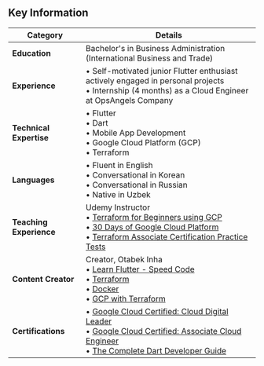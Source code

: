 ## Key Information

| **Category**             | **Details** |
| ------------------------- | ----------- |
| **Education**             | Bachelor's in Business Administration (International Business and Trade)|
| **Experience**            | • Self-motivated junior Flutter enthusiast actively engaged in personal projects <br> • Internship (4 months) as a Cloud Engineer at OpsAngels Company |
| **Technical Expertise**   | • Flutter <br> • Dart <br> • Mobile App Development <br> • Google Cloud Platform (GCP) <br> • Terraform |
| **Languages**             | • Fluent in English <br> • Conversational in Korean <br> • Conversational in Russian <br> • Native in Uzbek |
| **Teaching Experience**   | Udemy Instructor <br>  • [Terraform for Beginners using GCP](https://www.udemy.com/course/terraform-for-beginners-using-google-cloud-platform-gcp/?couponCode=2C043499442C3A8BC7FA) <br> •  [30 Days of Google Cloud Platform](https://www.udemy.com/course/30-days-of-google-cloud-the-complete-gcp-beginners-bootcamp/?couponCode=4CC92115EF5DB20471EB) <br>  • [Terraform Associate Certification Practice Tests](https://www.udemy.com/course/terraform-associate-certification-practice-test-exam-2023-x/?couponCode=FFCF87B1A69B610CBF96)  |
| **Content Creator**       | Creator, Otabek Inha <br> • [Learn Flutter - Speed Code](https://youtube.com/playlist?list=PLL220wRvDvTndDyF5258yskRYLgEPMhlT&si=FCVtS82W0Sd7cdlj) <br> • [Terraform](https://youtube.com/playlist?list=PLL220wRvDvTmfQuR_rT3IfX2o28dn-QlM&si=F_RQw9KAUiQf0Bx6) <br> • [Docker](https://youtube.com/playlist?list=PLL220wRvDvTl7aNIaQik7mJ4KWHhlTOj2&si=XvpZkAjR72_8RicD) <br> • [GCP with Terraform](https://youtube.com/playlist?list=PLL220wRvDvTm_MyPtW0W3kc1_Htb3cJev&si=lqOz9zxv6k30VTb5) |
| **Certifications** | • [Google Cloud Certified: Cloud Digital Leader](https://www.credential.net/18082f1e-719f-4795-b690-c5311f94b174?key=8b88183d3772e1cc21a997c28df7f368d05600d45a125d096e5fd83595ea142f) <br> • [Google Cloud Certified: Associate Cloud Engineer](https://www.credential.net/f0641378-678b-4ed7-8844-ae243ee8ed4c) <br> • [The Complete Dart Developer Guide](https://courses.codewithandrea.com/courses/1085485/certificate)|
